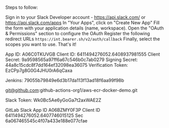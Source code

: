 Steps to follow:

Sign in to your Slack Developer account - https://api.slack.com/ or https://api.slack.com/apps
In "Your Apps", click on "Create New App"
Fill the form with your application details (name, workspace).
Open the "OAuth & Permissions" section to configure the OAuth
Register the following redirect URLs `https://int.bearer.sh/v2/auth/callback`
Finally, select the scopes you want to use.
That's it!

App ID: A06C0TKUVGB
Client ID: 6411494276052.6408937981555
Client Secret: 9a9598565a97ff6a67c546b0c7ab0279
Signing Secret: 44a8c15cdc8f7dd164ef32098ea36075
Verification Token: EzCPp7g8G0G4JHU0rA6qCaxa

Jenkins:
79055b79849e6d3b17da113f13ad18f6aa99f98b

git@github.com:github-actions-org1/aws-ecr-docker-demo.git

Slack 
Token:
Wk0Bc5Ae6yGoGa7t2axWAE2Z


GitLab
Slack 
App ID A06BZMY0F3P
Client ID 6411494276052.6407746015125
Sec 6a067465545c4f07a433e188e077cfae